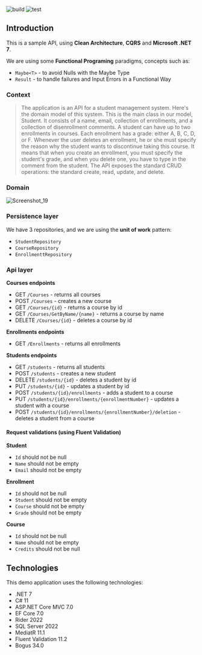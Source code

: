 ![build](https://github.com/santos-an/Student-Management-Clean-Architecture/actions/workflows/build.yml/badge.svg)
![test](https://github.com/santos-an/Student-Management-Clean-Architecture/actions/workflows/test.yml/badge.svg)

## Introduction
This is a sample API, using **Clean Architecture**, **CQRS** and **Microsoft .NET 7**. 

We are using some **Functional Programing** paradigms, concepts such as: 
- ``Maybe<T>`` - to avoid Nulls with the Maybe Type
- ``Result`` - to handle failures and Input Errors in a Functional Way


### Context
> The application is an API for a student management system. Here's the domain model of this system. This is the main class in our model, Student. It consists of a name, email, collection of enrollments, and a collection of disenrollment comments. A student can have up to two enrollments in courses. Each enrollment has a grade: either A, B, C, D, or F. Whenever the user deletes an enrollment, he or she must specify the reason why the student wants to discontinue taking this course. It means that when you create an enrollment, you must specify the student's grade, and when you delete one, you have to type in the comment from the student. The API exposes the standard CRUD operations: the standard create, read, update, and delete.

### Domain
![Screenshot_19](https://user-images.githubusercontent.com/6472330/204677232-3a0959df-1154-4f2a-8815-7571a4699350.png)


### Persistence layer
We have 3 repositories, and we are using the **unit of work** pattern:

- `StudentRepository`
- `CourseRepository`
- `EnrollmenttRepository`

### Api layer

**Courses endpoints**

- GET `/Courses` - returns all courses
- POST `/Courses` - creates a new course
- GET `/Courses/{id}` - returns a course by id
- GET `/Courses/GetByName/{name}` - returns a course by name
- DELETE `/Courses/{id}` - deletes a course by id

**Enrollments endpoints**

- GET `/Enrollments` - returns all enrollments

**Students endpoints**

- GET `/students` - returns all students
- POST `/students` - creates a new student
- DELETE `/students/{id}` - deletes a student by id
- PUT `/students/{id}` - updates a student by id
- POST `/students/{id}/enrollments` - adds a student to a course
- PUT `/students/{id}/enrollments/{enrollmentNumber}` - updates a student with a course
- POST `/students/{id}/enrollments/{enrollmentNumber}/deletion` - deletes a student from a course

#### Request validations (using Fluent Validation)
**Student**

- `Id` should not be null
- `Name` should not be empty
- `Email` should not be empty

**Enrollment**

- `Id` should not be null
- `Student` should not be empty
- `Course` should not be empty
- `Grade` should not be empty

**Course**

- `Id` should not be null
- `Name` should not be empty
- `Credits` should not be null

## Technologies
This demo application uses the following technologies:
 - .NET 7
 - C# 11
 - ASP.NET Core MVC 7.0
 - EF Core 7.0
 - Rider 2022
 - SQL Server 2022
 - MediatR 11.1
 - Fluent Validation 11.2
 - Bogus 34.0
